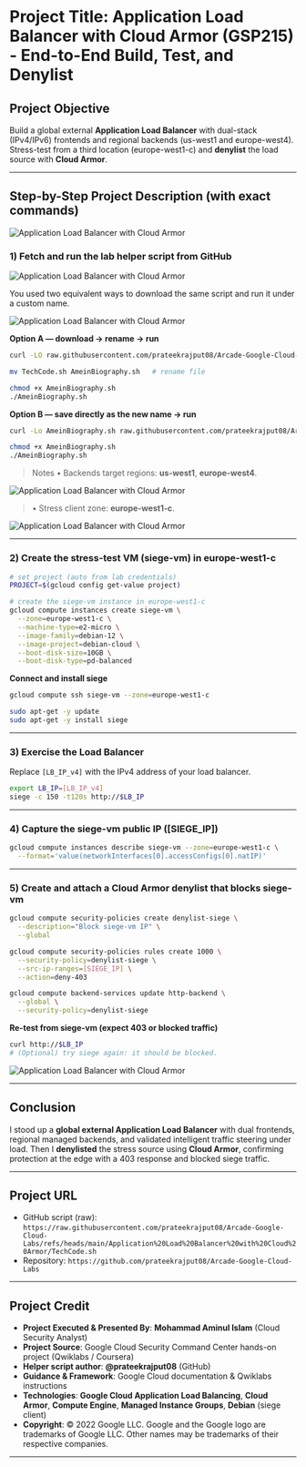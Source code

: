 # Project Title: Application Load Balancer with Cloud Armor (GSP215) - End-to-End Build, Test, and Denylist

## Project Objective

Build a global external **Application Load Balancer** with dual-stack (IPv4/IPv6) frontends and regional backends (us-west1 and europe-west4). Stress-test from a third location (europe-west1-c) and **denylist** the load source with **Cloud Armor**.

---

## Step-by-Step Project Description (with exact commands)

![Application Load Balancer with Cloud Armor](https://github.com/aminbiography/Google-Cloud-Cybersecurity-Professional-Certificate/blob/main/bar-graph-chart-image/Application%20Load%20Balancer%20with%20Cloud%20Armor-01.jpg)

### 1) Fetch and run the lab helper script from GitHub

![Application Load Balancer with Cloud Armor](https://github.com/aminbiography/Google-Cloud-Cybersecurity-Professional-Certificate/blob/main/bar-graph-chart-image/Application%20Load%20Balancer%20with%20Cloud%20Armor-02.jpg)

You used two equivalent ways to download the same script and run it under a custom name.

![Application Load Balancer with Cloud Armor](https://github.com/aminbiography/Google-Cloud-Cybersecurity-Professional-Certificate/blob/main/bar-graph-chart-image/Application%20Load%20Balancer%20with%20Cloud%20Armor-03.jpg)

**Option A — download → rename → run**

```bash
curl -LO raw.githubusercontent.com/prateekrajput08/Arcade-Google-Cloud-Labs/refs/heads/main/Application%20Load%20Balancer%20with%20Cloud%20Armor/TechCode.sh

mv TechCode.sh AmeinBiography.sh   # rename file

chmod +x AmeinBiography.sh
./AmeinBiography.sh
```

**Option B — save directly as the new name → run**

```bash
curl -Lo AmeinBiography.sh raw.githubusercontent.com/prateekrajput08/Arcade-Google-Cloud-Labs/refs/heads/main/Application%20Load%20Balancer%20with%20Cloud%20Armor/TechCode.sh

chmod +x AmeinBiography.sh
./AmeinBiography.sh
```

> Notes
> • Backends target regions: **us-west1**, **europe-west4**.


![Application Load Balancer with Cloud Armor](https://github.com/aminbiography/Google-Cloud-Cybersecurity-Professional-Certificate/blob/main/bar-graph-chart-image/Application%20Load%20Balancer%20with%20Cloud%20Armor-04.jpg)


> • Stress client zone: **europe-west1-c**.

![Application Load Balancer with Cloud Armor](https://github.com/aminbiography/Google-Cloud-Cybersecurity-Professional-Certificate/blob/main/bar-graph-chart-image/Application%20Load%20Balancer%20with%20Cloud%20Armor-05.jpg)

---

### 2) Create the stress-test VM (siege-vm) in europe-west1-c

```bash
# set project (auto from lab credentials)
PROJECT=$(gcloud config get-value project)

# create the siege-vm instance in europe-west1-c
gcloud compute instances create siege-vm \
  --zone=europe-west1-c \
  --machine-type=e2-micro \
  --image-family=debian-12 \
  --image-project=debian-cloud \
  --boot-disk-size=10GB \
  --boot-disk-type=pd-balanced
```

**Connect and install siege**

```bash
gcloud compute ssh siege-vm --zone=europe-west1-c

sudo apt-get -y update
sudo apt-get -y install siege
```

---

### 3) Exercise the Load Balancer

Replace `[LB_IP_v4]` with the IPv4 address of your load balancer.

```bash
export LB_IP=[LB_IP_v4]
siege -c 150 -t120s http://$LB_IP
```

---

### 4) Capture the siege-vm public IP ([SIEGE_IP])

```bash
gcloud compute instances describe siege-vm --zone=europe-west1-c \
  --format='value(networkInterfaces[0].accessConfigs[0].natIP)'
```

---

### 5) Create and attach a Cloud Armor denylist that blocks siege-vm

```bash
gcloud compute security-policies create denylist-siege \
  --description="Block siege-vm IP" \
  --global

gcloud compute security-policies rules create 1000 \
  --security-policy=denylist-siege \
  --src-ip-ranges=[SIEGE_IP] \
  --action=deny-403

gcloud compute backend-services update http-backend \
  --global \
  --security-policy=denylist-siege
```

**Re-test from siege-vm (expect 403 or blocked traffic)**

```bash
curl http://$LB_IP
# (Optional) try siege again: it should be blocked.
```

![Application Load Balancer with Cloud Armor](https://github.com/aminbiography/Google-Cloud-Cybersecurity-Professional-Certificate/blob/main/bar-graph-chart-image/Application%20Load%20Balancer%20with%20Cloud%20Armor-06.jpg)

---

## Conclusion

I stood up a **global external Application Load Balancer** with dual frontends, regional managed backends, and validated intelligent traffic steering under load. Then I **denylisted** the stress source using **Cloud Armor**, confirming protection at the edge with a 403 response and blocked siege traffic.

---

## Project URL

* GitHub script (raw):
  `https://raw.githubusercontent.com/prateekrajput08/Arcade-Google-Cloud-Labs/refs/heads/main/Application%20Load%20Balancer%20with%20Cloud%20Armor/TechCode.sh`
* Repository:
  `https://github.com/prateekrajput08/Arcade-Google-Cloud-Labs`

---

## Project Credit  
- **Project Executed & Presented By**: **Mohammad Aminul Islam** (Cloud Security Analyst)  
- **Project Source**: Google Cloud Security Command Center hands-on project (Qwiklabs / Coursera)
- **Helper script author**: **@prateekrajput08** (GitHub) 
- **Guidance & Framework**: Google Cloud documentation & Qwiklabs instructions
- **Technologies**: **Google Cloud Application Load Balancing**, **Cloud Armor**, **Compute Engine**, **Managed Instance Groups**, **Debian** (siege client)
- **Copyright**: © 2022 Google LLC. Google and the Google logo are trademarks of Google LLC. Other names may be trademarks of their respective companies.  

---
